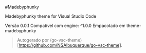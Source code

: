 #Madebyphunky

Madebyphunky theme for Visual Studio Code

Versão 0.0.1
Compatível com engine: ^1.0.0
Empacotado em theme-madebyphunky

> Autogerado por (go-vsc-theme)[https://github.com/NSAlbuquerque/go-vsc-theme].